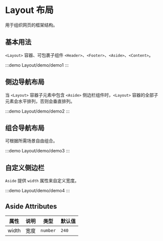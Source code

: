 # Layout 布局

用于组织网页的框架结构。

## 基本用法

`<Layout>` 容器、可包裹子组件 `<Header>`、`<Footer>`、`<Aside>`、`<Content>`。

:::demo
Layout/demo/demo1
:::

## 侧边导航布局

当 `<Layout>` 容器子元素中包含 `<Aside>` 侧边栏组件时，`<Layout>` 容器的全部子元素会水平排列，否则会垂直排列。

:::demo
Layout/demo/demo2
:::

## 组合导航布局

可根据所需场景自由组合。

:::demo
Layout/demo/demo3
:::

## 自定义侧边栏

`Aside` 提供 `width` 属性来自定义宽度。

:::demo
Layout/demo/demo4
:::

## Aside Attributes

| 属性  | 说明 | 类型     | 默认值 |
| ----- | ---- | -------- | ------ |
| width | 宽度 | `number` | `240`  |
